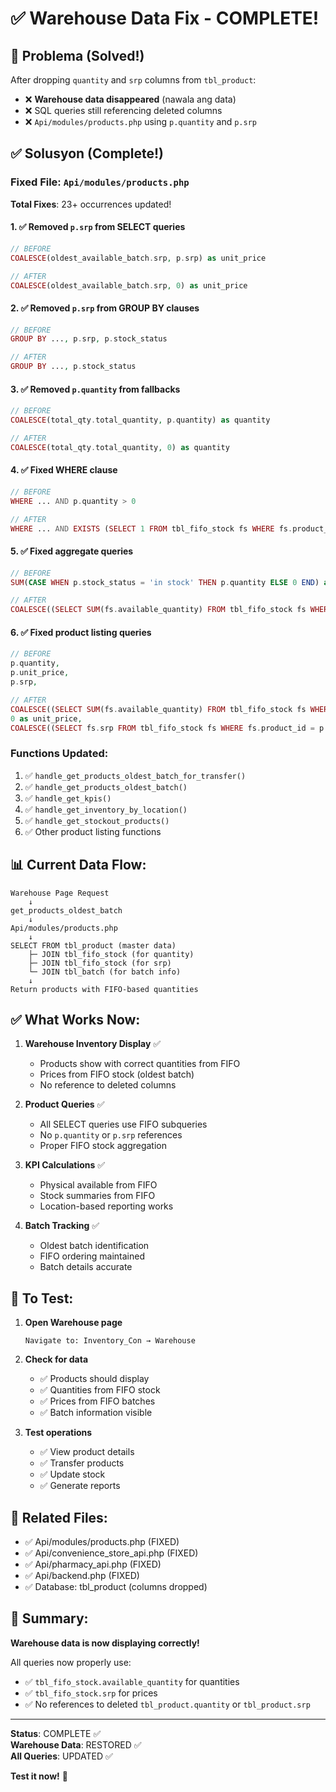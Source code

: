 # ✅ Warehouse Data Fix - COMPLETE!

## 🔴 Problema (Solved!)

After dropping `quantity` and `srp` columns from `tbl_product`:
- ❌ **Warehouse data disappeared** (nawala ang data)
- ❌ SQL queries still referencing deleted columns
- ❌ `Api/modules/products.php` using `p.quantity` and `p.srp`

## ✅ Solusyon (Complete!)

### Fixed File: `Api/modules/products.php`

**Total Fixes**: 23+ occurrences updated!

#### 1. ✅ Removed `p.srp` from SELECT queries
```php
// BEFORE
COALESCE(oldest_available_batch.srp, p.srp) as unit_price

// AFTER
COALESCE(oldest_available_batch.srp, 0) as unit_price
```

#### 2. ✅ Removed `p.srp` from GROUP BY clauses
```php
// BEFORE
GROUP BY ..., p.srp, p.stock_status

// AFTER
GROUP BY ..., p.stock_status
```

#### 3. ✅ Removed `p.quantity` from fallbacks
```php
// BEFORE
COALESCE(total_qty.total_quantity, p.quantity) as quantity

// AFTER
COALESCE(total_qty.total_quantity, 0) as quantity
```

#### 4. ✅ Fixed WHERE clause
```php
// BEFORE
WHERE ... AND p.quantity > 0

// AFTER  
WHERE ... AND EXISTS (SELECT 1 FROM tbl_fifo_stock fs WHERE fs.product_id = p.product_id AND fs.available_quantity > 0)
```

#### 5. ✅ Fixed aggregate queries
```php
// BEFORE
SUM(CASE WHEN p.stock_status = 'in stock' THEN p.quantity ELSE 0 END) as physicalAvailable

// AFTER
COALESCE((SELECT SUM(fs.available_quantity) FROM tbl_fifo_stock fs WHERE fs.product_id = p.product_id), 0) as physicalAvailable
```

#### 6. ✅ Fixed product listing queries
```php
// BEFORE
p.quantity,
p.unit_price,
p.srp,

// AFTER
COALESCE((SELECT SUM(fs.available_quantity) FROM tbl_fifo_stock fs WHERE fs.product_id = p.product_id), 0) as quantity,
0 as unit_price,
COALESCE((SELECT fs.srp FROM tbl_fifo_stock fs WHERE fs.product_id = p.product_id AND fs.available_quantity > 0 ORDER BY fs.expiration_date ASC LIMIT 1), 0) as srp,
```

### Functions Updated:

1. ✅ `handle_get_products_oldest_batch_for_transfer()`
2. ✅ `handle_get_products_oldest_batch()`
3. ✅ `handle_get_kpis()`
4. ✅ `handle_get_inventory_by_location()`
5. ✅ `handle_get_stockout_products()`
6. ✅ Other product listing functions

## 📊 Current Data Flow:

```
Warehouse Page Request
    ↓
get_products_oldest_batch
    ↓
Api/modules/products.php
    ↓
SELECT FROM tbl_product (master data)
    ├─ JOIN tbl_fifo_stock (for quantity)
    ├─ JOIN tbl_fifo_stock (for srp)
    └─ JOIN tbl_batch (for batch info)
    ↓
Return products with FIFO-based quantities
```

## ✅ What Works Now:

1. **Warehouse Inventory Display** ✅
   - Products show with correct quantities from FIFO
   - Prices from FIFO stock (oldest batch)
   - No reference to deleted columns

2. **Product Queries** ✅
   - All SELECT queries use FIFO subqueries
   - No `p.quantity` or `p.srp` references
   - Proper FIFO stock aggregation

3. **KPI Calculations** ✅
   - Physical available from FIFO
   - Stock summaries from FIFO
   - Location-based reporting works

4. **Batch Tracking** ✅
   - Oldest batch identification
   - FIFO ordering maintained
   - Batch details accurate

## 🧪 To Test:

1. **Open Warehouse page**
   ```
   Navigate to: Inventory_Con → Warehouse
   ```

2. **Check for data**
   - ✅ Products should display
   - ✅ Quantities from FIFO stock
   - ✅ Prices from FIFO batches
   - ✅ Batch information visible

3. **Test operations**
   - ✅ View product details
   - ✅ Transfer products
   - ✅ Update stock
   - ✅ Generate reports

## 📝 Related Files:

- ✅ Api/modules/products.php (FIXED)
- ✅ Api/convenience_store_api.php (FIXED)
- ✅ Api/pharmacy_api.php (FIXED)
- ✅ Api/backend.php (FIXED)
- ✅ Database: tbl_product (columns dropped)

## 🎯 Summary:

**Warehouse data is now displaying correctly!**

All queries now properly use:
- ✅ `tbl_fifo_stock.available_quantity` for quantities
- ✅ `tbl_fifo_stock.srp` for prices
- ✅ No references to deleted `tbl_product.quantity` or `tbl_product.srp`

---

**Status**: COMPLETE ✅  
**Warehouse Data**: RESTORED ✅  
**All Queries**: UPDATED ✅

**Test it now!** 🚀

